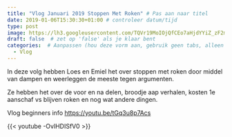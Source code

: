 ```yaml
---
title: "Vlog Januari 2019 Stoppen Met Roken" # Pas aan naar titel
date: 2019-01-06T15:30:30+01:00 # controleer datum/tijd
type: post
image: https://lh3.googleusercontent.com/TQVr19MoIOjQfCEo7aHjdYYiZ_zF2m45jcL5vu4NVZ4vG-tuFR7UAwvd0yaUCVkMZxsydzp9Vd_Zp5scXpFOyuKAbdaz7Rrhl8iecok80op-BfzABLZpSTnt619UtFZeEmU6IZeBoiH6SAhiHg_DsOV1rSGxG4bDcUXtf4XPZDbRL7GWb4bT-wrJy5ySp3J_EsjAnysRdsbdE3IqHDfcmYQiqInZ2paNb1HdtflsdDYjoyJUsFi0SJcBzG9AWi1cfKfJHp3Pw78pigc1IkdcRIUdw0qjy2gJ2858Op-b_OnZUy-_EmTzB6bXWwnkIEu2codigbTCs1NJPBkp3TPozEqm6O0bBifG7bPhlZfkfrvb71GyKzRCG8xHLv3fhDC42Nc2_EN-UIvr-AcbfZwMcFLa687W0s7DrAk1vYiEAC89EuxcCVBN6Rzoa6099pFuZ3LPU7j63lXqExiyPIx0xwEMH8qd6yXxIjG-WmgbcqETgPMZRtLHty88jjPwHx-zO1AZUz0ucADW6N_nROjs1jYkSE2Qo03Uu2JfDn4_3bTiCNYYvgL-rBAwI3GOLmtVcG2nyoJHw8Fz9mSR1gdmBw4mrEcJlgb5h8QsAMBPYSzvxxUItb0ealQaNf24xX44Rc09RbilagooNrk61AlY1l1vx5qSnAf-yLF89pQLO7KzwFJpUA5go_e23xQaqCwoljHNAHKBxqrNGjITTBs=w715-h402-no
draft: false  # zet op 'false' als je klaar bent
categories:  # Aanpassen (hou deze vorm aan, gebruik geen tabs, alleen spaties)
  - Vlog
---
```


In deze volg hebben Loes en Emiel het over stoppen met roken door middel van dampen en weerleggen de meeste tegen argumenten. 

Ze hebben het over de voor en na delen, broodje aap verhalen, kosten 1e aanschaf vs blijven roken en nog wat andere dingen. 

Vlog beginners info
https://youtu.be/tGq3u8p7Acs

{{< youtube -OvlHDISfV0 >}}
